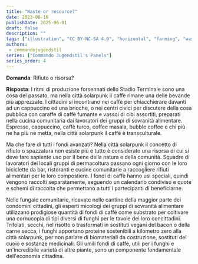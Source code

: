 ```yaml
---
title: "Waste or resource?"
date: 2023-06-16
publishDate: 2025-06-01
draft: false
description: ""
tags: ["illustration", "CC BY-NC-SA 4.0", "horizontal", "farming", "waste"]
authors:
 - commandojugendstil
series: ["Commando Jugendstil's Panels"]
series_order: 4
---
```


**Domanda**:
Rifiuto o risorsa?

**Risposta**:
I ritmi di produzione forsennati dello Stadio Terminale sono una cosa del passato, ma nella città solarpunk il caffè rimane una delle bevande più apprezzate.
I cittadini si incontrano nei caffè per chiacchierare davanti ad un cappuccino ed una brioche, o nei centri civici per discutere della cosa pubblica con caraffe di caffè fumante e vassoi di cibi assortiti, preparati nella cucina comunitaria dai lavoratori dei gruppi di sovranità alimentare. Espresso, cappuccino, caffè turco, coffee masala, bubble coffee e chi più ne ha più ne metta, nella città solarpunk il caffè è transculturale.

Ma che fare di tutti i fondi avanzati?
Nella città solarpunk il concetto di rifiuto o spazzatura non esiste più e tutto è considerato una risorsa di cui si deve fare sapiente uso per il bene della natura e della comunità.
Squadre di lavoratori dei locali gruppi di permacoltura passano ogni giorno con le loro biciclette da bar, ristoranti e cucine comunitarie a raccogliere rifiuti alimentari per le loro compostiere. I fondi di caffè hanno usi speciali, quindi vengono raccolti separatamente, seguendo un calendario condiviso e quote e schemi di raccolta che permettano a tutti i partecipanti di beneficiarne.

Nelle fungaie comunitarie, ricavate nelle cantine della maggior parte dei condomini cittadini, gli esperti micologi dei gruppi di sovranità alimentare utilizzano prodigiose quantità di fondi di caffè come substrato per coltivare una cornucopia di tipi diversi di funghi per le tavole dei loro concittadini.
Trifolati, secchi, nel risotto o trasformati in sostituti vegani del bacon o della carne secca, i funghi apportano proteine sostenibili a kilometro zero alla città solarpunk, per non parlare di biomateriali da costruzione, sostituti del cuoio e sostanze medicinali.
Gli umili fondi di caffè, utili per i funghi e un'incredibile varietà di altre piante, sono un componente fondamentale dell'economia cittadina.
